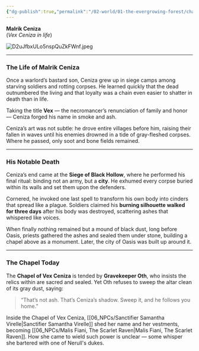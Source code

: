 ```yaml
---
{"dg-publish":true,"permalink":"/02-world/01-the-evergrowing-forest/chapel-of-vex-ceniza/"}
---
```


**Malrik Ceniza**  
(_Vex Ceniza in life_)   

![D2uJfbxULo5nspQuZkFWnf.jpeg](/img/user/00_GM%20Tools/Media/D2uJfbxULo5nspQuZkFWnf.jpeg)

---

### The Life of Malrik Ceniza

Once a warlord’s bastard son, Ceniza grew up in siege camps among starving soldiers and rotting corpses. He learned quickly that the dead outnumbered the living and that loyalty was a chain even easier to shatter in death than in life.

Taking the title **Vex** — the necromancer’s renunciation of family and honor — Ceniza forged his name in smoke and ash.  

Ceniza’s art was not subtle: he drove entire villages before him, raising their fallen in waves until his enemies drowned in a tide of gray-fleshed corpses. Where he passed, only soot and bone fields remained.

---

### His Notable Death

Ceniza’s end came at the **Siege of Black Hollow**, where he performed his final ritual: binding not an army, but a **city**. He exhumed every corpse buried within its walls and set them upon the defenders.

Cornered, he invoked one last spell to transform his own body into cinders that spread like a plague. Soldiers claimed his **burning silhouette walked for three days** after his body was destroyed, scattering ashes that whispered like voices.

When finally nothing remained but a mound of black dust, long before Oasis, priests gathered the ashes and sealed them under stone, building a chapel above as a monument. Later, the city of Oasis was built up around it.

---

### The Chapel Today

The **Chapel of Vex Ceniza** is tended by **Gravekeeper Oth**, who insists the relics within are sacred and sealed. Yet Oth refuses to sweep the altar clean of its gray dust, saying:

> “That’s not ash. That’s Ceniza’s shadow. Sweep it, and he follows you home.”


Inside the Chapel of Vex Ceniza, [[06_NPCs/Sanctifier Samantha Virelle\|Sanctifier Samantha Virelle]] shed her name and her vestments, becoming [[06_NPCs/Malis Fiani, The Scarlet Raven\|Malis Fiani, The Scarlet Raven]]. How she came to wield such power is unclear — some whisper she bartered with one of Nerull's dukes. 